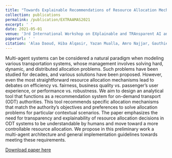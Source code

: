 ```yaml
---
title: "Towards Explainable Recommendations of Resource Allocation Mechanisms in On-Demand Transport Fleets."
collection: publications
permalink: /publication/EXTRAAMAS2021
excerpt: ' '
date: 2021-05-01
venue: '3rd International Workshop on EXplainable and TRAnsparent AI and Multi-Agent Systems (EXTRAAMAS 2021)'
paperurl: ' '
citation: 'Alaa Daoud, Hiba Alqasir, Yazan Mualla, Amro Najjar, Gauthier Picard and Flavien Balbo. &quot;Towards Explainable Recommendations of Resource Allocation Mechanisms in On-Demand Transport Fleets.&quot; <i>3rd International Workshop on EXplainable and TRAnsparent AI and Multi-Agent Systems (EXTRAAMAS 2021).</i> Springer International Publishing, 2021.'
---
```

Multi-agent systems can be considered a natural paradigm when modeling various transportation systems, whose management involves solving hard, dynamic, and distributed allocation problems. Such problems have been studied for decades, and various solutions have been proposed. However, even the most straightforward resource allocation mechanisms lead to debates on efficiency vs. fairness, business quality vs. passenger’s user experience, or performance vs. robustness. We aim to design an analytical tool that functions as a recommendation system for on-demand transport (ODT) authorities. This tool recommends specific allocation mechanisms that match the authority’s objectives and preferences to solve allocation problems for particular contextual scenarios. The paper emphasizes the need for transparency and explainability of resource allocation decisions in ODT systems to be understandable by humans and move toward a more controllable resource allocation. We propose in this preliminary work a multi-agent architecture and general implementation guidelines towards meeting these requirements.

[Download paper here](https://link.springer.com/chapter/10.1007/978-3-030-82017-6_7)


